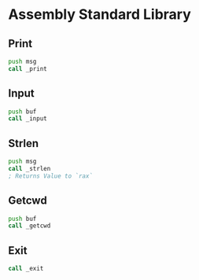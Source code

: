 # Assembly Standard Library

## Print
```asm
push msg
call _print
```

## Input
```asm
push buf
call _input
```

## Strlen
```asm
push msg
call _strlen
; Returns Value to `rax`
```

## Getcwd
```asm
push buf
call _getcwd
```

## Exit
```asm
call _exit
```
